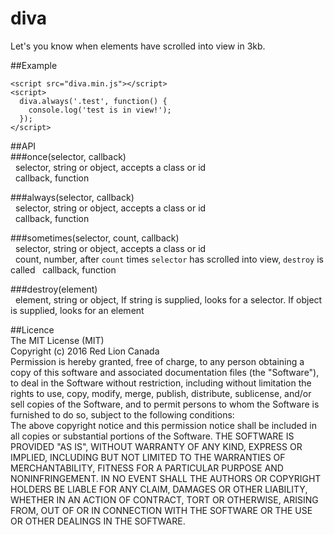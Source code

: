 # diva
Let's you know when elements have scrolled into view in 3kb.

##Example  
```
<script src="diva.min.js"></script>
<script>
  diva.always('.test', function() {
    console.log('test is in view!');
  });
</script>
```  
  
##API  
###once(selector, callback)  
&nbsp;&nbsp;selector, string or object, accepts a class or id  
&nbsp;&nbsp;callback, function  
  
###always(selector, callback)  
&nbsp;&nbsp;selector, string or object, accepts a class or id  
&nbsp;&nbsp;callback, function  
  
###sometimes(selector, count, callback)  
&nbsp;&nbsp;selector, string or object, accepts a class or id  
&nbsp;&nbsp;count, number, after `count` times `selector` has scrolled into view, `destroy` is called
&nbsp;&nbsp;callback, function  
  
###destroy(element)  
&nbsp;&nbsp;element, string or object, If string is supplied, looks for a selector. If object is supplied, looks for an element
  
##Licence  
The MIT License (MIT)  
Copyright (c) 2016 Red Lion Canada  
Permission is hereby granted, free of charge, to any person obtaining a copy of this software and associated documentation files (the "Software"), to deal in the Software without restriction, including without limitation the rights to use, copy, modify, merge, publish, distribute, sublicense, and/or sell copies of the Software, and to permit persons to whom the Software is furnished to do so, subject to the following conditions:  
The above copyright notice and this permission notice shall be included in all copies or substantial portions of the Software.
THE SOFTWARE IS PROVIDED "AS IS", WITHOUT WARRANTY OF ANY KIND, EXPRESS OR IMPLIED, INCLUDING BUT NOT LIMITED TO THE WARRANTIES OF MERCHANTABILITY, FITNESS FOR A PARTICULAR PURPOSE AND NONINFRINGEMENT. IN NO EVENT SHALL THE AUTHORS OR COPYRIGHT HOLDERS BE LIABLE FOR ANY CLAIM, DAMAGES OR OTHER LIABILITY, WHETHER IN AN ACTION OF CONTRACT, TORT OR OTHERWISE, ARISING FROM, OUT OF OR IN CONNECTION WITH THE SOFTWARE OR THE USE OR OTHER DEALINGS IN THE SOFTWARE.
